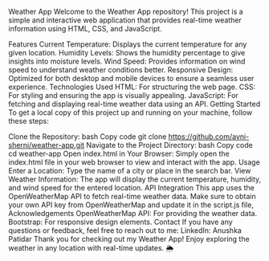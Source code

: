 
Weather App
Welcome to the Weather App repository! This project is a simple and interactive web application that provides real-time weather information using HTML, CSS, and JavaScript.

Features
Current Temperature: Displays the current temperature for any given location.
Humidity Levels: Shows the humidity percentage to give insights into moisture levels.
Wind Speed: Provides information on wind speed to understand weather conditions better.
Responsive Design: Optimized for both desktop and mobile devices to ensure a seamless user experience.
Technologies Used
HTML: For structuring the web page.
CSS: For styling and ensuring the app is visually appealing.
JavaScript: For fetching and displaying real-time weather data using an API.
Getting Started
To get a local copy of this project up and running on your machine, follow these steps:

Clone the Repository:
bash
Copy code
git clone https://github.com/avni-sherni/weather-app.git
Navigate to the Project Directory:
bash
Copy code
cd weather-app
Open index.html in Your Browser: Simply open the index.html file in your web browser to view and interact with the app.
Usage
Enter a Location: Type the name of a city or place in the search bar.
View Weather Information: The app will display the current temperature, humidity, and wind speed for the entered location.
API Integration
This app uses the OpenWeatherMap API to fetch real-time weather data. Make sure to obtain your own API key from OpenWeatherMap and update it in the script.js file,
Acknowledgements
OpenWeatherMap API: For providing the weather data.
Bootstrap: For responsive design elements.
Contact
If you have any questions or feedback, feel free to reach out to me:
LinkedIn:
Anushka Patidar 
Thank you for checking out my Weather App! Enjoy exploring the weather in any location with real-time updates. 🌦️
